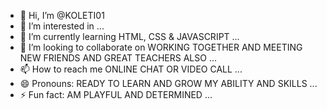 - 👋 Hi, I’m @KOLETI01
- 👀 I’m interested in ...
- 🌱 I’m currently learning HTML, CSS & JAVASCRIPT ...
- 💞️ I’m looking to collaborate on WORKING TOGETHER AND MEETING NEW FRIENDS AND GREAT TEACHERS ALSO ...
- 📫 How to reach me ONLINE CHAT OR VIDEO CALL ...
- 😄 Pronouns: READY TO LEARN AND GROW MY ABILITY AND SKILLS ...
- ⚡ Fun fact: AM PLAYFUL AND DETERMINED ...

<!---
KOLETI01/KOLETI01 is a ✨ special ✨ repository because its `README.md` (this file) appears on your GitHub profile.
You can click the Preview link to take a look at your changes.
--->
